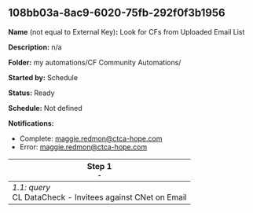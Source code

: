 ## 108bb03a-8ac9-6020-75fb-292f0f3b1956

**Name** (not equal to External Key)**:** Look for CFs from Uploaded Email List

**Description:** n/a

**Folder:** my automations/CF Community Automations/

**Started by:** Schedule

**Status:** Ready

**Schedule:** Not defined

**Notifications:**

* Complete: maggie.redmon@ctca-hope.com
* Error: maggie.redmon@ctca-hope.com

| Step 1<br>_<small>-</small>_ |
| --- |
| _1.1: query_<br>CL DataCheck - Invitees against CNet on Email |
